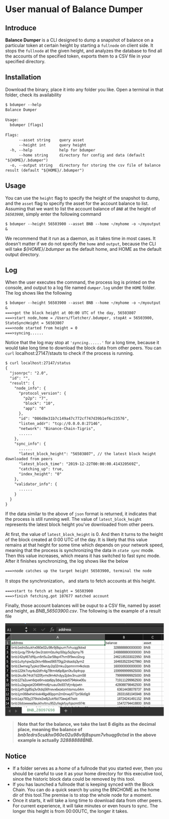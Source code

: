 # User manual of Balance Dumper

## Introduce
**Balance Dumper** is a CLI designed to dump a snapshot of balance on a particular token at certain height by starting a `fullnode` on client side. It stops the `fullnode` at the given height, and analyzes the database to find all the accounts of the specified token, exports them to a CSV file in your specified directory.

## Installation
Download the binary, place it into any folder you like. Open a terminal in that folder, check its availability
```
$ bdumper --help
Balance Dumper

Usage:
  bdumper [flags]

Flags:
      --asset string    query asset 
      --height int      query height 
  -h, --help            help for bdumper
      --home string     directory for config and data (default "${HOME}/.bdumper")
  -o, --output string   directory for storing the csv file of balance result (default "${HOME}/.bdumper")
```

## Usage
You can use the `height` flag to specify the height of the snapshot to dump, and the `asset` flag to specify the asset for the account balance to list. Assuming that we want to list the account balance of *`BNB`* at the height of *`56503900`*, simply enter the following command
```
$ bdumper --height 56503900 --asset BNB --home ~/myhome -o ~/myoutput &
```
We recommend that it run as a daemon, as it takes time in most cases.
It doesn't matter if we do not specify the `home` and `output`, because the CLI will take *${HOME}/.bdumper* as the default home, and HOME as the default output directory.

## Log
When the user executes the command, the process log is printed on the console, and output to a log file named `dumper.log` under the `HOME` folder. The log shows like the following
```
$ bdumper --height 56503900 --asset BNB --home ~/myhome -o ~/myoutput &
===>got the block height at 00:00 UTC of the day, 56503807
===>start node,home = /Users/fletcher/.bdumper, stopAt = 56503900, StateSyncHeight = 56503807
===>node started from height = 0
===>syncing......
```
Notice that the log may stop at *`'syncing......'`* for a long time, because it would take long time to download the block data from other peers. You can `curl` localhost:27147/stauts to check if the process is running.
```
$ curl localhost:27147/status
{
  "jsonrpc": "2.0",
  "id": "",
  "result": {
    "node_info": {
      "protocol_version": {
        "p2p": "7",
        "block": "10",
        "app": "0"
      },
      "id": "086d8e31b7c149a47c772cf747d39b1ef6c23576",
      "listen_addr": "tcp://0.0.0.0:27146",
      "network": "Binance-Chain-Tigris",
      ......
    },
    "sync_info": {
      ......
      "latest_block_height": "56503807", // the latest block height downloaded from peers
      "latest_block_time": "2019-12-22T00:00:00.414320569Z",
      "catching_up": true,
      "index_height": "0"
    },
    "validator_info": {
      ......
    }
  }
}
```
If the data similar to the above of `json` format is returned, it indicates that the process is still running well. The value of `latest_block_height` represents the latest block height you've downloaded from other peers. 

At first, the value of `latest_block_height` is 0. And then it turns to the height of the block created at 0:00 UTC of the day. It is likely that this value remains at that height for some time which depends on your network speed, meaning that the process is synchronizing the data in *`state sync`* mode. Then this value increases, which means it has switched to fast sync mode. After it finishes synchronizing, the log shows like the below
```
===>node catches up the target height 56503900, terminal the node
```
It stops the synchronization， and starts to fetch accounts at this height.
```
===>start to fetch at height = 56503900
===>finish fetching,got 107677 matched account
```
Finally, those account balances will be ouput to a CSV file, named by asset and height, as *BNB_56503900.csv*. The following is the example of a result file

![BNB_56503900.csv](/manual/result_shot.png?raw=true "BNB_56503900.csv")

>**Note that for the balance, we take the last 8 digits as the decimal place, meaning the balance of *bnb1edrs5cukhx060e02u98v9j8spum7vhuqg9ctxd* in the above example is actually *32888888BNB*.**

## Notice
- If a folder serves as a *home* of a fullnode that you started ever, then you should be careful to use it as your home directory for this executive tool, since the historic block data could be removed by this tool.
- If you has launched a fullnode that is keeping synced with the Block Chain. You can do a quick search by using the BNCHOME as the home dir of this tool.The premise is to stop the whole node for a moment.
- Once it starts, it will take a long time to download data from other peers. For current experience, it will take minutes or even hours to sync. The longer this height is from 00:00UTC, the longer it takes. 


  











